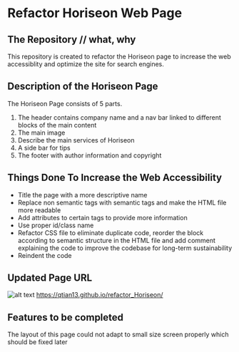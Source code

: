 # Refactor Horiseon Web Page

## The Repository // what, why
This repository is created to refactor the Horiseon page to increase the web accessiblity and optimize the site for search engines.

## Description of the Horiseon Page
The Horiseon Page consists of 5 parts.
1. The header contains company name and a nav bar linked to different blocks of the main content
1. The main image
1. Describe the main services of Horiseon
1. A side bar for tips
1. The footer with author information and copyright

## Things Done To Increase the Web Accessibility
* Title the page with a more descriptive name
* Replace non semantic tags with semantic tags and make the HTML file more readable
* Add attributes to certain tags to provide more information
* Use proper id/class name
* Refactor CSS file to eliminate duplicate code, reorder the block according to semantic structure in the HTML file and add comment explaining the code to improve the codebase for long-term sustainability
* Reindent the code

## Updated Page URL
![alt text](assets/images/screenshot.png)
https://qtian13.github.io/refactor_Horiseon/

## Features to be completed
The layout of this page could not adapt to small size screen properly which should be fixed later







